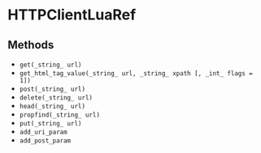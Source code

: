 # HTTPClientLuaRef

## Methods

* `get(_string_ url)`
* `get_html_tag_value(_string_ url, _string_ xpath [, _int_ flags = 1])`
* `post(_string_ url)`
* `delete(_string_ url)`
* `head(_string_ url)`
* `propfind(_string_ url)`
* `put(_string_ url)`
* `add_uri_param`
* `add_post_param`
